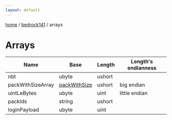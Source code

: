 ```yaml
---
layout: default
---
```


[home](/)  /  [bedrock141](/protocol/bedrock141)  /  arrays

# Arrays

Name | Base | Length | Length's endianness
---|---|---|---
nbt | ubyte | ushort | 
packWithSizeArray | [packWithSize](/protocol/bedrock141/types/pack-with-size) | ushort | big endian
uintLeBytes | ubyte | uint | little endian
packIds | string | ushort | 
loginPayload | ubyte | uint | 
